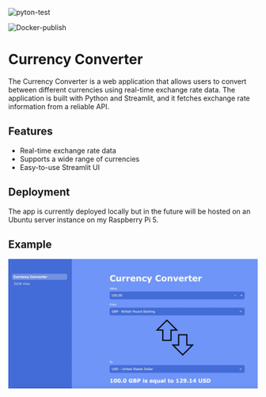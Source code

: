 ![pyton-test](https://github.com/github/docs/actions/workflows/python-test.yml/badge.svg)

![Docker-publish](https://github.com/github/docs/actions/workflows/docker-publish.yml/badge.svg)

# Currency Converter

The Currency Converter is a web application that allows users to convert between different currencies using real-time exchange rate data. The application is built with Python and Streamlit, and it fetches exchange rate information from a reliable API.

## Features

- Real-time exchange rate data
- Supports a wide range of currencies
- Easy-to-use Streamlit UI

## Deployment
The app is currently deployed locally but in the future will be hosted on an Ubuntu server instance on my Raspberry Pi 5.

## Example
![Screenshot of Currency Converter](src/images/web_example.jpeg)